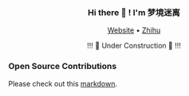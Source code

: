 <h3 align="center">Hi there 👋 ! I'm 梦境迷离</h3>
<p align="center">
  <a href="https://dreamylost.cn">Website</a> •
  <a href="https://www.zhihu.com/people/dreamylost">Zhihu</a>
</p>

<p align="center"> 
    !!! 🚧 Under Construction 🚧 !!!
</p>

### Open Source Contributions

Please check out this [markdown](contributions.md#open-source-contributions).


<!--
**jiminhsieh/jiminhsieh** is a ✨ _special_ ✨ repository because its `README.md` (this file) appears on your GitHub profile.

Here are some ideas to get you started:

- 🔭 I’m currently working on ...
- 🌱 I’m currently learning ...
- 👯 I’m looking to collaborate on ...
- 🤔 I’m looking for help with ...
- 💬 Ask me about ...
- 📫 How to reach me: ...
- 😄 Pronouns: ...
- ⚡ Fun fact: ...
-->
